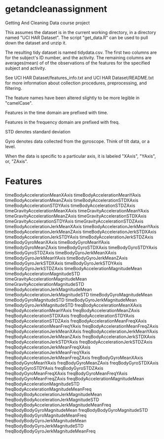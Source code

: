 getandcleanassignment
=====================

Getting And Cleaning Data course project

This assumes the dataset is in the current working directory, in a directory named "UCI HAR Dataset".  The script "get_data.R" can be used to pull down the dataset and unzip it.

The resulting tidy dataset is named tidydata.csv.  The first two columns are for the subject's ID number, and the activity.  The remaining columns are averages(mean) of of the observations of the features for the specified subject and activity.

See UCI HAR Dataset/features_info.txt and UCI HAR Dataset/README.txt for more information about collection procedures, preprocessing, and filtering.

The feature names have been altered slightly to be more legible in "camelCase".

Features in the time domain are prefixed with time.

Features in the frequency domain are prefixed with freq.

STD denotes standard deviation

Gyro denotes data collected from the gyroscope.  Think of tilt data, or a level.

When the data is specific to a particular axis, it is labeled "XAxis", "YAxis", or, "ZAxis".

Features
==========
timeBodyAccelerationMeanXAxis
timeBodyAccelerationMeanYAxis
timeBodyAccelerationMeanZAxis
timeBodyAccelerationSTDXAxis
timeBodyAccelerationSTDYAxis
timeBodyAccelerationSTDZAxis
timeGravityAccelerationMeanXAxis
timeGravityAccelerationMeanYAxis
timeGravityAccelerationMeanZAxis
timeGravityAccelerationSTDXAxis
timeGravityAccelerationSTDYAxis
timeGravityAccelerationSTDZAxis
timeBodyAccelerationJerkMeanXAxis
timeBodyAccelerationJerkMeanYAxis
timeBodyAccelerationJerkMeanZAxis
timeBodyAccelerationJerkSTDXAxis
timeBodyAccelerationJerkSTDYAxis
timeBodyAccelerationJerkSTDZAxis
timeBodyGyroMeanXAxis
timeBodyGyroMeanYAxis
timeBodyGyroMeanZAxis
timeBodyGyroSTDXAxis
timeBodyGyroSTDYAxis
timeBodyGyroSTDZAxis
timeBodyGyroJerkMeanXAxis
timeBodyGyroJerkMeanYAxis
timeBodyGyroJerkMeanZAxis
timeBodyGyroJerkSTDXAxis
timeBodyGyroJerkSTDYAxis
timeBodyGyroJerkSTDZAxis
timeBodyAccelerationMagnitudeMean
timeBodyAccelerationMagnitudeSTD
timeGravityAccelerationMagnitudeMean
timeGravityAccelerationMagnitudeSTD
timeBodyAccelerationJerkMagnitudeMean
timeBodyAccelerationJerkMagnitudeSTD
timeBodyGyroMagnitudeMean
timeBodyGyroMagnitudeSTD
timeBodyGyroJerkMagnitudeMean
timeBodyGyroJerkMagnitudeSTD
freqBodyAccelerationMeanXAxis
freqBodyAccelerationMeanYAxis
freqBodyAccelerationMeanZAxis
freqBodyAccelerationSTDXAxis
freqBodyAccelerationSTDYAxis
freqBodyAccelerationSTDZAxis
freqBodyAccelerationMeanFreqXAxis
freqBodyAccelerationMeanFreqYAxis
freqBodyAccelerationMeanFreqZAxis
freqBodyAccelerationJerkMeanXAxis
freqBodyAccelerationJerkMeanYAxis
freqBodyAccelerationJerkMeanZAxis
freqBodyAccelerationJerkSTDXAxis
freqBodyAccelerationJerkSTDYAxis
freqBodyAccelerationJerkSTDZAxis
freqBodyAccelerationJerkMeanFreqXAxis
freqBodyAccelerationJerkMeanFreqYAxis
freqBodyAccelerationJerkMeanFreqZAxis
freqBodyGyroMeanXAxis
freqBodyGyroMeanYAxis
freqBodyGyroMeanZAxis
freqBodyGyroSTDXAxis
freqBodyGyroSTDYAxis
freqBodyGyroSTDZAxis
freqBodyGyroMeanFreqXAxis
freqBodyGyroMeanFreqYAxis
freqBodyGyroMeanFreqZAxis
freqBodyAccelerationMagnitudeMean
freqBodyAccelerationMagnitudeSTD
freqBodyAccelerationMagnitudeMeanFreq
freqBodyBodyAccelerationJerkMagnitudeMean
freqBodyBodyAccelerationJerkMagnitudeSTD
freqBodyBodyAccelerationJerkMagnitudeMeanFreq
freqBodyBodyGyroMagnitudeMean
freqBodyBodyGyroMagnitudeSTD
freqBodyBodyGyroMagnitudeMeanFreq
freqBodyBodyGyroJerkMagnitudeMean
freqBodyBodyGyroJerkMagnitudeSTD
freqBodyBodyGyroJerkMagnitudeMeanFreq

